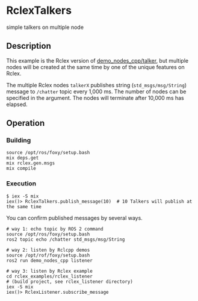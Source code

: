 # RclexTalkers

simple talkers on multiple node

## Description

This example is the Rclex version of [demo_nodes_cpp/talker](https://github.com/ros2/demos/blob/rolling/demo_nodes_cpp/src/topics/talker.cpp), but multiple nodes will be created at the same time by one of the unique features on Rclex.

The multiple Rclex nodes `talkerX` publishes string (`std_msgs/msg/String`) message to `/chatter` topic every 1,000 ms.
The number of nodes can be specified in the argument.
The nodes will terminate after 10,000 ms has elapsed.

## Operation

### Building

```
source /opt/ros/foxy/setup.bash
mix deps.get
mix rclex.gen.msgs
mix compile
```

### Execution

```
$ iex -S mix
iex()> RclexTalkers.publish_message(10)  # 10 Talkers will publish at the same time
```

You can confirm published messages by several ways.

```
# way 1: echo topic by ROS 2 command
source /opt/ros/foxy/setup.bash
ros2 topic echo /chatter std_msgs/msg/String

# way 2: listen by Rclcpp demos
source /opt/rof/foxy/setup.bash
ros2 run demo_nodes_cpp listener

# way 3: listen by Rclex example
cd rclex_examples/rclex_listener
# (build project, see rclex_listener directory)
iex -S mix
iex()> RclexListener.subscribe_message
```
